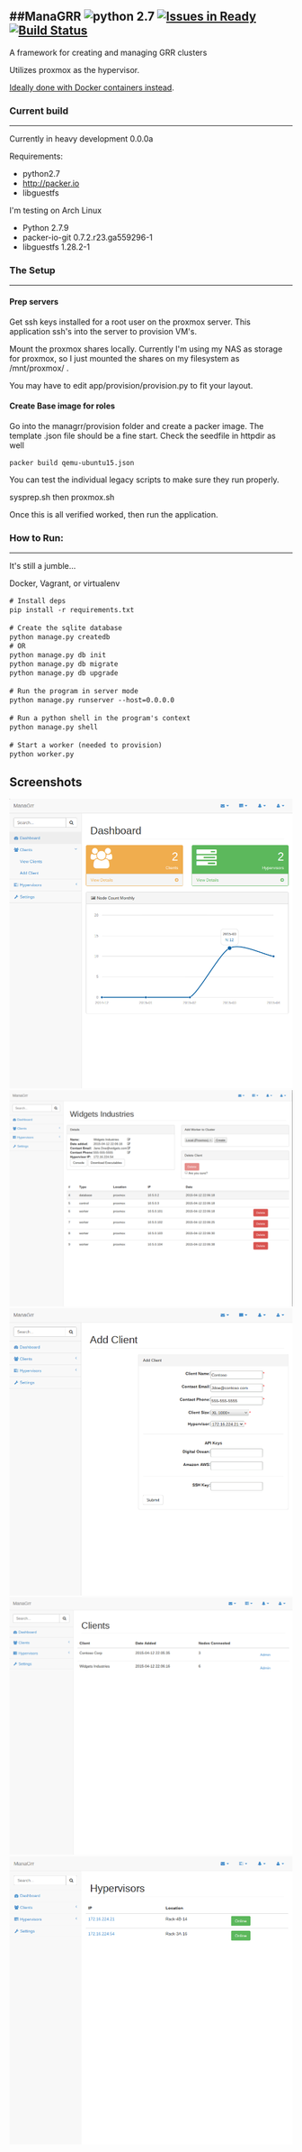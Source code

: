 ##ManaGRR ![python 2.7](http://b.repl.ca/v1/python-2.7-blue.png) [![Issues in Ready](https://badge.waffle.io/thatarchguy/GRR-Manager.svg?label=ready&title=Ready)](http://waffle.io/thatarchguy/GRR-Manager) [![Build Status](https://travis-ci.org/thatarchguy/GRR-Manager.svg)](https://travis-ci.org/thatarchguy/GRR-Manager) 
----
A framework for creating and managing GRR clusters 

Utilizes proxmox as the hypervisor.

[Ideally done with Docker containers instead](https://github.com/google/grr/pull/124).
### Current build
---
Currently in heavy development
0.0.0a

Requirements:
 - python2.7
 - http://packer.io
 - libguestfs


I'm testing on Arch Linux
 - Python 2.7.9
 - packer-io-git 0.7.2.r23.ga559296-1
 - libguestfs 1.28.2-1


### The Setup
---
#### Prep servers
Get ssh keys installed for a root user on the proxmox server. 
This application ssh's into the server to provision VM's.

Mount the proxmox shares locally. 
Currently I'm using my NAS as storage for proxmox, so I just mounted the shares on my filesystem as /mnt/proxmox/ .

You may have to edit app/provision/provision.py to fit your layout.


#### Create Base image for roles
Go into the managrr/provision folder and create a packer image. 
The template .json file should be a fine start. Check the seedfile in httpdir as well
```
packer build qemu-ubuntu15.json
```

You can test the individual legacy scripts to make sure they run properly.

sysprep.sh then proxmox.sh

Once this is all verified worked, then run the application.



### How to Run:
---
It's still a jumble...

Docker, Vagrant, or virtualenv

```
# Install deps
pip install -r requirements.txt

# Create the sqlite database
python manage.py createdb
# OR
python manage.py db init
python manage.py db migrate
python manage.py db upgrade

# Run the program in server mode
python manage.py runserver --host=0.0.0.0

# Run a python shell in the program's context
python manage.py shell

# Start a worker (needed to provision)
python worker.py
```


## Screenshots
![ManaGRR Dashboard](docs/images/ManaGRR_Dash.png?raw=true)
![ManaGRR ClientAdmin](docs/images/ManaGRR_ClientAdmin.png?raw=true)
![ManaGRR AddClient](docs/images/ManaGRR_AddClient.png?raw=true)
![ManaGRR ClientList](docs/images/ManaGRR_ClientList.png?raw=true)
![ManaGRR HyperList](docs/images/ManaGRR_HyperList.png?raw=true)
